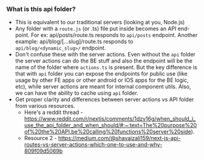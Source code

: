 ### What is this api folder?

- This is equivalent to our traditional servers (looking at you, Node.js)
- Any folder with a `route.js` (or .ts) file put inside becomes an API end-point. For ex: api/posts/route.ts responds to `api/posts` endpoint. Another example: api/blog/[...slug]/route.ts responds to `api/blog/<dynamic_slug>/` endpoint.
- Don't confuse these with the server actions. Even without the `api` folder the server actions can do the BE stuff and also the endpoint will be the name of the folder where `actions.ts` is present. But the key difference is that with `api` folder you can expose the endpoints for public use (like usage by other FE apps or other android or IOS apps for the BE logic, etc), while server actions are meant for internal component utils. Also, we can have the ability to cache using `api` folder.
- Get proper clarity and differences between server actions vs API folder from various resources.
    - Here's a reddit thread - https://www.reddit.com/r/nextjs/comments/1dzv16g/when_should_i_use_the_api_folder_and_when_should/#:~:text=The%20purpose%20of%20the%20API,be%20calling%20functions%20server%20side).
    - Resource 2 - https://medium.com/@shavaizali159/next-js-api-routes-vs-server-actions-which-one-to-use-and-why-809f09d5069b
